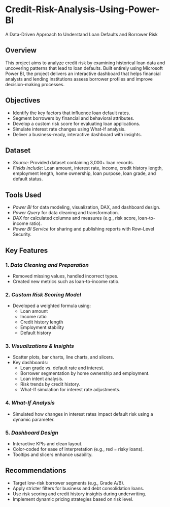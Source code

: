 # Credit-Risk-Analysis-Using-Power-BI
A Data-Driven Approach to Understand Loan Defaults and Borrower Risk

## Overview

This project aims to analyze credit risk by examining historical loan data and uncovering patterns that lead to loan defaults. Built entirely using Microsoft Power BI, the project delivers an interactive dashboard that helps financial analysts and lending institutions assess borrower profiles and improve decision-making processes.

## Objectives

- Identify the key factors that influence loan default rates.
- Segment borrowers by financial and behavioral attributes.
- Develop a custom risk score for evaluating loan applications.
- Simulate interest rate changes using What-If analysis.
- Deliver a business-ready, interactive dashboard with insights.

## Dataset

- *Source*: Provided dataset containing 3,000+ loan records.
- *Fields include*: Loan amount, interest rate, income, credit history length, employment length, home ownership, loan purpose, loan grade, and default status.

## Tools Used

- *Power BI* for data modeling, visualization, DAX, and dashboard design.
- *Power Query* for data cleaning and transformation.
- *DAX* for calculated columns and measures (e.g., risk score, loan-to-income ratio).
- *Power BI Service* for sharing and publishing reports with Row-Level Security.

## Key Features

### 1. *Data Cleaning and Preparation*
- Removed missing values, handled incorrect types.
- Created new metrics such as loan-to-income ratio.

### 2. *Custom Risk Scoring Model*
- Developed a weighted formula using:
  - Loan amount
  - Income ratio
  - Credit history length
  - Employment stability
  - Default history

### 3. *Visualizations & Insights*
- Scatter plots, bar charts, line charts, and slicers.
- Key dashboards:
  - Loan grade vs. default rate and interest.
  - Borrower segmentation by home ownership and employment.
  - Loan intent analysis.
  - Risk trends by credit history.
  - What-If simulation for interest rate adjustments.

### 4. *What-If Analysis*
- Simulated how changes in interest rates impact default risk using a dynamic parameter.

### 5. *Dashboard Design*
- Interactive KPIs and clean layout.
- Color-coded for ease of interpretation (e.g., red = risky loans).
- Tooltips and slicers enhance usability.

## Recommendations

- Target low-risk borrower segments (e.g., Grade A/B).
- Apply stricter filters for business and debt consolidation loans.
- Use risk scoring and credit history insights during underwriting.
- Implement dynamic pricing strategies based on risk level.
